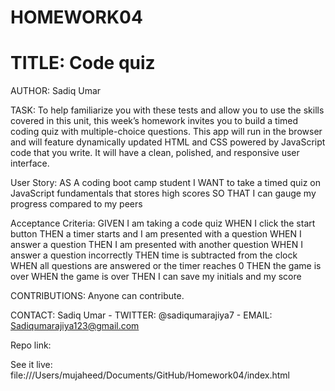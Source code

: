 # HOMEWORK04

# TITLE: Code quiz

AUTHOR: 
Sadiq Umar

TASK:
To help familiarize you with these tests and allow you to use the skills covered in this unit, this week’s homework invites you to build a timed coding quiz with multiple-choice questions. This app will run in the browser and will feature dynamically updated HTML and CSS powered by JavaScript code that you write. It will have a clean, polished, and responsive user interface.

User Story:
AS A coding boot camp student
I WANT to take a timed quiz on JavaScript fundamentals that stores high scores
SO THAT I can gauge my progress compared to my peers

Acceptance Criteria:
GIVEN I am taking a code quiz
WHEN I click the start button
THEN a timer starts and I am presented with a question
WHEN I answer a question
THEN I am presented with another question
WHEN I answer a question incorrectly
THEN time is subtracted from the clock
WHEN all questions are answered or the timer reaches 0
THEN the game is over
WHEN the game is over
THEN I can save my initials and my score

CONTRIBUTIONS: Anyone can contribute.

CONTACT: 
Sadiq Umar - TWITTER: @sadiqumarajiya7 - EMAIL: Sadiqumarajiya123@gmail.com  

Repo link:

See it live:
file:///Users/mujaheed/Documents/GitHub/Homework04/index.html
